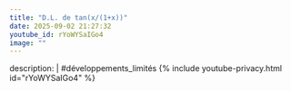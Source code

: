 ```yaml
---
title: "D.L. de tan(x/(1+x))"
date: 2025-09-02 21:27:32 
youtube_id: rYoWYSaIGo4
image: ""
---
```

description: |
  #développements_limités
{% include youtube-privacy.html id="rYoWYSaIGo4" %}
